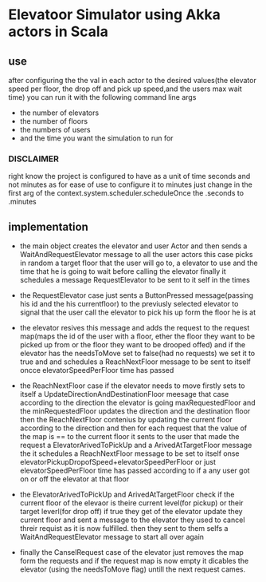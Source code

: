 # Elevatoor Simulator using Akka actors in Scala

## use
after configuring the the val in each actor to the desired values(the elevator speed per floor,
the drop off and pick up speed,and the users max wait time) you can run it with the following command line args

- the number of elevators
- the number of floors
- the numbers of users
- and the time you want the simulation to run for

### DISCLAIMER
right know the project is configured to have as a unit of time seconds 
and not minutes as for ease of use to configure it to minutes just 
change in the  first arg of the context.system.scheduler.scheduleOnce 
the .seconds to .minutes

## implementation
- the main object creates the elevator and user Actor and then
sends a WaitAndRequestElevator message to all the user actors this case
picks in random a target floor that the user will go to, a elevator to use 
and the time that he is going to wait before calling the elevator finally 
it schedules a message RequestElevator to be sent to it self in the times
 
- the RequestElevator case just sents a ButtonPressed message(passing his id and the his currentfloor)
to the previusly selected elevator to signal that the user call the elevator to pick his up form the floor he is at

- the elevator resives this message and adds the request to the request map(maps the id of the user with a floor, ether
the floor they want to be picked up from or the floor they want to be drooped offed)
and if the elevator has the needsToMove set to false(had no requests)
we set it to true and and schedules a ReachNextFloor message to be sent to itself oncce elevatorSpeedPerFloor time has passed

- the ReachNextFloor case if the elevator needs to move firstly sets to itself a UpdateDirectionAndDestinationFloor meesage that case 
according to the direction the elevator is going maxRequestedFloor and the minRequestedFloor updates the direction
and the destination floor then the ReachNextFloor contenius by updating the current floor according to the direction
and then for each request that the value of the map is == to the current floor it sents to the user that made the request
a ElevatorArivedToPickUp and a ArivedAtTargetFloor message
the it schedules a ReachNextFloor message to be set to itself onse elevatorPickupDropofSpeed+elevatorSpeedPerFloor or just
elevatorSpeedPerFloor time has passed according to if a any user got on or off the elevator at that floor

- the ElevatorArivedToPickUp and ArivedAtTargetFloor check if the current floor of the elevaor is theire current level(for pickup)
or their target leverl(for drop off) if true they get of the elevator update they current floor and sent a message to the 
elevator they used to cancel threir requist as it is now fulfilled. then they sent to them selfs a WaitAndRequestElevator
message to start all over again

- finally the CanselRequest case of the elevator just removes the map form the requests and if the request map is now empty
it dicables the elevator (using the needsToMove flag) untill the next request cames.